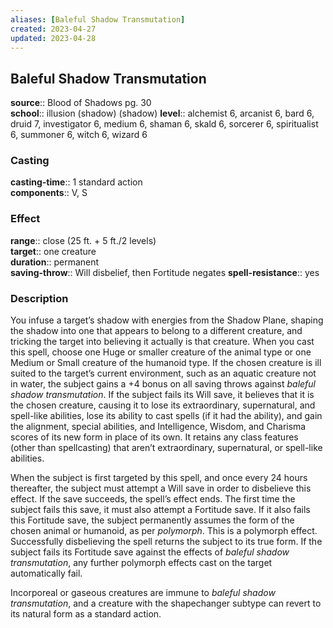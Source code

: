 ```yaml
---
aliases: [Baleful Shadow Transmutation]
created: 2023-04-27
updated: 2023-04-28
---
```


## Baleful Shadow Transmutation

**source**:: Blood of Shadows pg. 30  
**school**:: illusion (shadow) (shadow)
**level**:: alchemist 6, arcanist 6, bard 6, druid 7, investigator 6, medium 6, shaman 6, skald 6, sorcerer 6, spiritualist 6, summoner 6, witch 6, wizard 6

### Casting

**casting-time**:: 1 standard action  
**components**:: V, S

### Effect

**range**:: close (25 ft. + 5 ft./2 levels)  
**target**:: one creature  
**duration**:: permanent  
**saving-throw**:: Will disbelief, then Fortitude negates
**spell-resistance**:: yes

### Description

You infuse a target’s shadow with energies from the Shadow Plane, shaping the shadow into one that appears to belong to a different creature, and tricking the target into believing it actually is that creature. When you cast this spell, choose one Huge or smaller creature of the animal type or one Medium or Small creature of the humanoid type. If the chosen creature is ill suited to the target’s current environment, such as an aquatic creature not in water, the subject gains a +4 bonus on all saving throws against *baleful shadow transmutation*. If the subject fails its Will save, it believes that it is the chosen creature, causing it to lose its extraordinary, supernatural, and spell-like abilities, lose its ability to cast spells (if it had the ability), and gain the alignment, special abilities, and Intelligence, Wisdom, and Charisma scores of its new form in place of its own. It retains any class features (other than spellcasting) that aren’t extraordinary, supernatural, or spell-like abilities.  
  
When the subject is first targeted by this spell, and once every 24 hours thereafter, the subject must attempt a Will save in order to disbelieve this effect. If the save succeeds, the spell’s effect ends. The first time the subject fails this save, it must also attempt a Fortitude save. If it also fails this Fortitude save, the subject permanently assumes the form of the chosen animal or humanoid, as per *polymorph*. This is a polymorph effect. Successfully disbelieving the spell returns the subject to its true form. If the subject fails its Fortitude save against the effects of *baleful shadow transmutation*, any further polymorph effects cast on the target automatically fail.  
  
Incorporeal or gaseous creatures are immune to *baleful shadow transmutation*, and a creature with the shapechanger subtype can revert to its natural form as a standard action.
